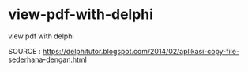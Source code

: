 # view-pdf-with-delphi
view pdf with delphi

SOURCE : https://delphitutor.blogspot.com/2014/02/aplikasi-copy-file-sederhana-dengan.html
